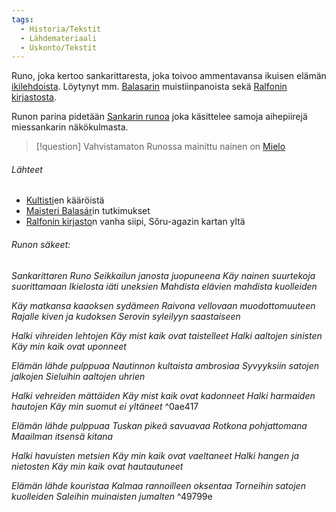 ```yaml
---
tags:
  - Historia/Tekstit
  - Lähdemateriaali
  - Uskonto/Tekstit
---
```

Runo, joka kertoo sankarittaresta, joka toivoo ammentavansa ikuisen elämän [ikilehdoista](Ikilehdot.md). Löytynyt mm. [Balasarin](Maisteri%20Balasár.md) muistiinpanoista sekä [Ralfonin kirjastosta](Ralfonin%20kirjasto.md).

Runon parina pidetään [Sankarin runoa](Sankarin%20runo.md) joka käsittelee samoja aihepiirejä miessankarin näkökulmasta.

>[!question] Vahvistamaton 
>Runossa mainittu nainen on [Mielo](Mielo.md)

###### Lähteet
- [Kultisti](Kultistit.md)en kääröistä
- [Maisteri Balasár](Maisteri%20Balasár.md)in tutkimukset
- [Ralfonin kirjasto](Ralfonin%20kirjasto.md)n vanha siipi, Sôru-agazin kartan yltä

###### Runon säkeet:

*Sankarittaren Runo
Seikkailun janosta juopuneena 
Käy nainen suurtekoja suorittamaan
Ikielosta iäti uneksien
Mahdista elävien mahdista kuolleiden*

*Käy matkansa kaaoksen sydämeen 
Raivona vellovaan muodottomuuteen 
Rajalle kiven ja kudoksen 
Serovin syleilyyn saastaiseen* 

*Halki vihreiden lehtojen 
Käy mist kaik ovat taistelleet 
Halki aaltojen sinisten 
Käy min kaik ovat uponneet* 

*Elämän lähde pulppuaa 
Nautinnon kultaista ambrosiaa 
Syvyyksiin satojen jalkojen 
Sieluihin aaltojen uhrien* 

*Halki vehreiden mättäiden 
Käy mist kaik ovat kadonneet 
Halki harmaiden hautojen 
Käy min suomut ei yltäneet*  ^0ae417

*Elämän lähde pulppuaa 
Tuskan pikeä savuavaa 
Rotkona pohjattomana 
Maailman itsensä kitana* 

*Halki havuisten metsien 
Käy min kaik ovat vaeltaneet 
Halki hangen ja nietosten 
Käy min kaik ovat hautautuneet* 

*Elämän lähde kouristaa 
Kalmaa rannoilleen oksentaa 
Torneihin satojen kuolleiden 
Saleihin muinaisten jumalten* ^49799e

